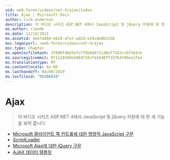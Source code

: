 ```yaml
---
uid: web-forms/videos/net-4/ajax/index
title: Ajax | Microsoft Docs
author: rick-anderson
description: 이 비디오 시리즈 ASP.NET 4에서 JavaScript 및 jQuery 지원에 대 한 새 기능을 보여 줍니다.
ms.author: riande
ms.date: 11/14/2011
ms.assetid: 4ee7a86d-e619-4fe7-ad2d-e24cde8b3158
msc.legacyurl: /web-forms/videos/net-4/ajax
msc.type: chapter
ms.openlocfilehash: 3f090f46b5e7c7f9b046f2cdbef7162cc6f364cb
ms.sourcegitcommit: 0f1119340e4464720cfd16d0ff15764746ea1fea
ms.translationtype: MT
ms.contentlocale: ko-KR
ms.lasthandoff: 04/09/2019
ms.locfileid: "59386816"
---
```

# <a name="ajax"></a>Ajax

> 이 비디오 시리즈 ASP.NET 4에서 JavaScript 및 jQuery 지원에 대 한 새 기능을 보여 줍니다.


- [Microsoft 클라이언트 쪽 컨트롤에 대한 명령적 JavaScript 구문](aspnet-4-quick-hit-imperative-javascript-syntax-for-microsoft-client-side-controls.md)
- [ScriptLoader](aspnet-4-quick-hit-the-scriptloader.md)
- [Microsoft Ajax에 대한 jQuery 구문](aspnet-4-quick-hit-jquery-syntax-for-microsoft-ajax.md)
- [AJAX 데이터 템플릿](aspnet-4-quick-hit-ajax-data-templates.md)
